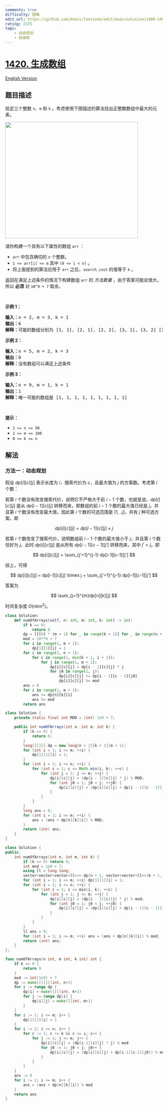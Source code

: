 ```yaml
---
comments: true
difficulty: 困难
edit_url: https://github.com/doocs/leetcode/edit/main/solution/1400-1499/1420.Build%20Array%20Where%20You%20Can%20Find%20The%20Maximum%20Exactly%20K%20Comparisons/README.md
rating: 2175
tags:
    - 动态规划
    - 前缀和
---
```


# [1420. 生成数组](https://leetcode.cn/problems/build-array-where-you-can-find-the-maximum-exactly-k-comparisons)

[English Version](/solution/1400-1499/1420.Build%20Array%20Where%20You%20Can%20Find%20The%20Maximum%20Exactly%20K%20Comparisons/README_EN.md)

## 题目描述

<!-- 这里写题目描述 -->

<p>给定三个整数 <code>n</code>、<code>m</code> 和 <code>k</code> 。考虑使用下图描述的算法找出正整数数组中最大的元素。</p>

<p><img alt="" src="https://fastly.jsdelivr.net/gh/doocs/leetcode@main/solution/1400-1499/1420.Build%20Array%20Where%20You%20Can%20Find%20The%20Maximum%20Exactly%20K%20Comparisons/images/e.png" style="height: 372px; width: 424px;" /></p>

<p>请你构建一个具有以下属性的数组 <code>arr</code> ：</p>

<ul>
	<li><code>arr</code> 中包含确切的&nbsp;<code>n</code> 个整数。</li>
	<li><code>1 &lt;= arr[i] &lt;= m</code> 其中 <code>(0 &lt;= i &lt; n)</code> 。</li>
	<li>将上面提到的算法应用于 <code>arr</code>&nbsp;之后，<code>search_cost</code> 的值等于 <code>k</code> 。</li>
</ul>

<p>返回在满足上述条件的情况下构建数组 <code>arr</code> 的 <em>方法数量</em>&nbsp;，由于答案可能会很大，所以 <strong>必须</strong> 对 <code>10^9 + 7</code> 取余。</p>

<p>&nbsp;</p>

<p><strong>示例 1：</strong></p>

<pre>
<strong>输入：</strong>n = 2, m = 3, k = 1
<strong>输出：</strong>6
<strong>解释：</strong>可能的数组分别为 [1, 1], [2, 1], [2, 2], [3, 1], [3, 2] [3, 3]
</pre>

<p><strong>示例 2：</strong></p>

<pre>
<strong>输入：</strong>n = 5, m = 2, k = 3
<strong>输出：</strong>0
<strong>解释：</strong>没有数组可以满足上述条件
</pre>

<p><strong>示例 3：</strong></p>

<pre>
<strong>输入：</strong>n = 9, m = 1, k = 1
<strong>输出：</strong>1
<strong>解释：</strong>唯一可能的数组是 [1, 1, 1, 1, 1, 1, 1, 1, 1]
</pre>

<p>&nbsp;</p>

<p><strong>提示：</strong></p>

<ul>
	<li><code>1 &lt;= n &lt;= 50</code></li>
	<li><code>1 &lt;= m &lt;= 100</code></li>
	<li><code>0 &lt;= k &lt;= n</code></li>
</ul>

## 解法

### 方法一：动态规划

假设 $dp[i][c][j]$ 表示长度为 $i$，搜索代价为 $c$，且最大值为 $j$ 的方案数。考虑第 $i$ 个数：

若第 $i$ 个数没有改变搜索代价，说明它不严格大于前 $i-1$ 个数，也就是说，$dp[i][c][j]$ 是从 $dp[i-1][c][j]$ 转移而来，即数组的前 $i-1$ 个数的最大值已经是 $j$，并且第 $i$ 个数没有改变最大值，因此第 $i$ 个数的可选范围是 $[1,..j]$，共有 $j$ 种可选方案。即

$$
dp[i][c][j]=dp[i-1][c][j] \times j
$$

若第 $i$ 个数改变了搜索代价，说明数组前 $i-1$ 个数的最大值小于 $j$，并且第 $i$ 个数恰好为 $j$。此时 $dp[i][c][j]$ 是从所有 $dp[i-1][c-1][j']$ 转移而来，其中 $j'<j$。即

$$
dp[i][c][j] = \sum_{j'=1}^{j-1} dp[i-1][c-1][j']
$$

综上，可得

$$
dp[i][c][j] = dp[i-1][c][j] \times j + \sum_{j'=1}^{j-1} dp[i-1][c-1][j']
$$

答案为

$$
\sum_{j=1}^{m}dp[n][k][j]
$$

时间复杂度 $O(nkm^2)$。

<!-- tabs:start -->

```python
class Solution:
    def numOfArrays(self, n: int, m: int, k: int) -> int:
        if k == 0:
            return 0
        dp = [[[0] * (m + 1) for _ in range(k + 1)] for _ in range(n + 1)]
        mod = 10**9 + 7
        for i in range(1, m + 1):
            dp[1][1][i] = 1
        for i in range(2, n + 1):
            for c in range(1, min(k + 1, i + 1)):
                for j in range(1, m + 1):
                    dp[i][c][j] = dp[i - 1][c][j] * j
                    for j0 in range(1, j):
                        dp[i][c][j] += dp[i - 1][c - 1][j0]
                        dp[i][c][j] %= mod
        ans = 0
        for i in range(1, m + 1):
            ans += dp[n][k][i]
            ans %= mod
        return ans
```

```java
class Solution {
    private static final int MOD = (int) 1e9 + 7;

    public int numOfArrays(int n, int m, int k) {
        if (k == 0) {
            return 0;
        }
        long[][][] dp = new long[n + 1][k + 1][m + 1];
        for (int i = 1; i <= m; ++i) {
            dp[1][1][i] = 1;
        }
        for (int i = 2; i <= n; ++i) {
            for (int c = 1; c <= Math.min(i, k); ++c) {
                for (int j = 1; j <= m; ++j) {
                    dp[i][c][j] = (dp[i - 1][c][j] * j) % MOD;
                    for (int j0 = 1; j0 < j; ++j0) {
                        dp[i][c][j] = (dp[i][c][j] + dp[i - 1][c - 1][j0]) % MOD;
                    }
                }
            }
        }
        long ans = 0;
        for (int i = 1; i <= m; ++i) {
            ans = (ans + dp[n][k][i]) % MOD;
        }
        return (int) ans;
    }
}
```

```cpp
class Solution {
public:
    int numOfArrays(int n, int m, int k) {
        if (k == 0) return 0;
        int mod = 1e9 + 7;
        using ll = long long;
        vector<vector<vector<ll>>> dp(n + 1, vector<vector<ll>>(k + 1, vector<ll>(m + 1)));
        for (int i = 1; i <= m; ++i) dp[1][1][i] = 1;
        for (int i = 2; i <= n; ++i) {
            for (int c = 1; c <= min(i, k); ++c) {
                for (int j = 1; j <= m; ++j) {
                    dp[i][c][j] = (dp[i - 1][c][j] * j) % mod;
                    for (int j0 = 1; j0 < j; ++j0) {
                        dp[i][c][j] = (dp[i][c][j] + dp[i - 1][c - 1][j0]) % mod;
                    }
                }
            }
        }
        ll ans = 0;
        for (int i = 1; i <= m; ++i) ans = (ans + dp[n][k][i]) % mod;
        return (int) ans;
    }
};
```

```go
func numOfArrays(n int, m int, k int) int {
	if k == 0 {
		return 0
	}
	mod := int(1e9) + 7
	dp := make([][][]int, n+1)
	for i := range dp {
		dp[i] = make([][]int, k+1)
		for j := range dp[i] {
			dp[i][j] = make([]int, m+1)
		}
	}
	for i := 1; i <= m; i++ {
		dp[1][1][i] = 1
	}
	for i := 2; i <= n; i++ {
		for c := 1; c <= k && c <= i; c++ {
			for j := 1; j <= m; j++ {
				dp[i][c][j] = (dp[i-1][c][j] * j) % mod
				for j0 := 1; j0 < j; j0++ {
					dp[i][c][j] = (dp[i][c][j] + dp[i-1][c-1][j0]) % mod
				}
			}
		}
	}
	ans := 0
	for i := 1; i <= m; i++ {
		ans = (ans + dp[n][k][i]) % mod
	}
	return ans
}
```

<!-- tabs:end -->

<!-- end -->

